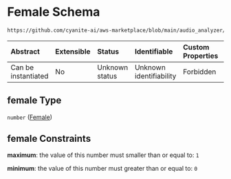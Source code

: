 # Female Schema

```txt
https://github.com/cyanite-ai/aws-marketplace/blob/main/audio_analyzer/schemes/marketplace_v1/schema/TaggingV8.schema.json#/$defs/VocalScoresV1/properties/female
```



| Abstract            | Extensible | Status         | Identifiable            | Custom Properties | Additional Properties | Access Restrictions | Defined In                                                                     |
| :------------------ | :--------- | :------------- | :---------------------- | :---------------- | :-------------------- | :------------------ | :----------------------------------------------------------------------------- |
| Can be instantiated | No         | Unknown status | Unknown identifiability | Forbidden         | Allowed               | none                | [TaggingV8.schema.json\*](../out/TaggingV8.schema.json "open original schema") |

## female Type

`number` ([Female](taggingv8-defs-vocalscoresv1-properties-female.md))

## female Constraints

**maximum**: the value of this number must smaller than or equal to: `1`

**minimum**: the value of this number must greater than or equal to: `0`
